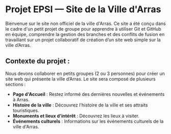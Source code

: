 # Projet EPSI — Site de la Ville d'Arras

Bienvenue sur le site non officiel de la ville d'Arras. Ce site a été conçu dans le cadre d'un petit projet de groupe pour apprendre à utiliser Git et GitHub en équipe, comprendre la gestion des branches et des conflits de fusion en travaillant sur un projet collaboratif de création d’un site web simple sur la ville d’Arras.

## Contexte du projet :
Nous devons collaborer en petits groupes (2 ou 3 personnes) pour créer un site web qui présente la ville d’Arras.
Le site sera composé de plusieurs sections :

- **Page d'Accueil** : Restez informé des dernières nouvelles et événements à Arras.
- **Histoire de la ville** : Découvrez l'histoire de la ville et ses attraits touristiques.
- **Monuments et lieux d'intérêt** : Découvrez les lieux à visiter.
- **Événements culturels** : Informations sur les événements culturels de la ville d'Arras.